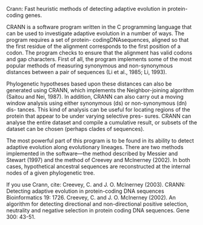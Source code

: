 Crann: Fast heuristic methods of detecting adaptive evolution in protein-coding genes.

CRANN is a software program written in the C programming language that can be used to investigate adaptive evolution in a number of ways. The program requires a set of protein- codingDNAsequences, aligned so that the first residue of the alignment corresponds to the first position of a codon. The program checks to ensure that the alignment has valid codons and gap characters. First of all, the program implements some of the most popular methods of measuring synonymous and non-synonymous distances between a pair of sequences (Li et al., 1985; Li, 1993). 

Phylogenetic hypotheses based upon these distances can also be generated using CRANN, which implements the Neighbor-joining algorithm (Saitou and Nei, 1987). In addition, CRANN can also carry out a moving window analysis using either synonymous (ds) or non-synonymous (dn) dis- tances. This kind of analysis can be useful for locating regions of the protein that appear to be under varying selective pres- sures. CRANN can analyse the entire dataset and compile a cumulative result, or subsets of the dataset can be chosen (perhaps clades of sequences).

The most powerful part of this program is to be found in its ability to detect adaptive evolution along evolutionary lineages. There are two methods implemented in the software—the method described by Messier and Stewart (1997) and the method of Creevey and McInerney (2002). In both cases, hypothetical ancestral sequences are reconstructed at the internal nodes of a given phylogenetic tree.

If you use Crann, cite:
Creevey, C. and J. O. McInerney (2003). CRANN: Detecting adaptive evolution in protein-coding DNA sequences Bioinformatics 19: 1726.
Creevey, C. and J. O. McInerney (2002). An algorithm for detecting directional and non-directional positive selection, neutrality and negative selection in protein coding DNA sequences. Gene 300: 43-51.
